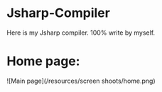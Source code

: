 # Jsharp-Compiler
Here is my Jsharp compiler. 100% write by myself.
# Home page:
![Main page](/resources/screen shoots/home.png)


